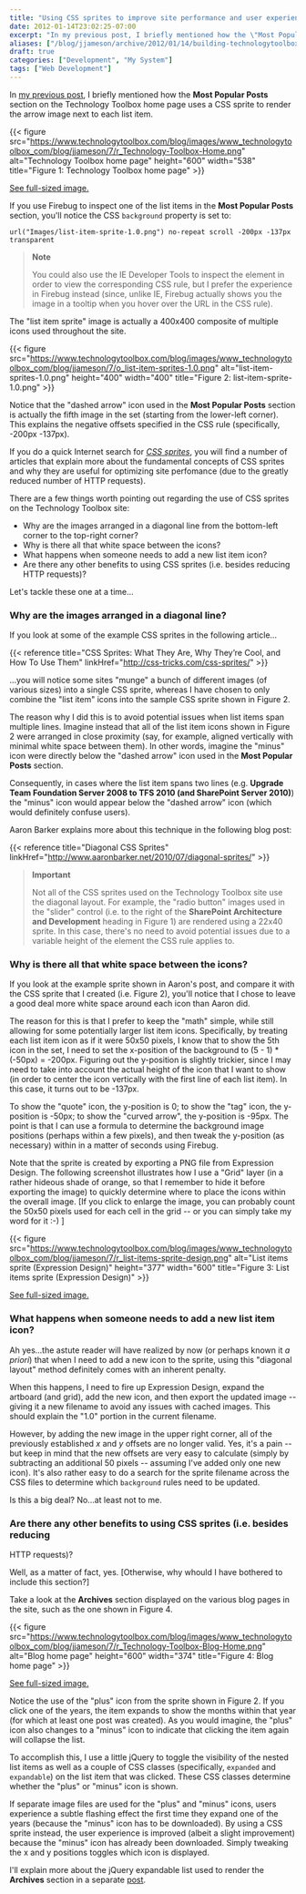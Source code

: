 ```yaml
---
title: "Using CSS sprites to improve site performance and user experience (a.k.a. Building TechnologyToolbox.com, part 11)"
date: 2012-01-14T23:02:25-07:00
excerpt: "In my previous post, I briefly mentioned how the \"Most Popular Posts\" section on the Technology Toolbox home page uses a CSS sprite to render the arrow image next to each list item. In this post, I explain more about how CSS sprites are used on the site, why they are valuable, and some caveats when using them."
aliases: ["/blog/jjameson/archive/2012/01/14/building-technologytoolbox-com-part-11.aspx"]
draft: true
categories: ["Development", "My System"]
tags: ["Web Development"]
---
```


In
[my previous post](/blog/jjameson/2012/01/06/building-technologytoolbox-com-part-10), I briefly mentioned how the **Most Popular Posts**
section on the Technology Toolbox home page uses a CSS sprite to render the
arrow image next to each list item.

{{< figure
src="https://www.technologytoolbox.com/blog/images/www_technologytoolbox_com/blog/jjameson/7/r_Technology-Toolbox-Home.png"
alt="Technology Toolbox home page"
height="600"
width="538"
title="Figure 1: Technology Toolbox home page" >}}

[See full-sized image.](/blog/images/www_technologytoolbox_com/blog/jjameson/7/o_Technology-Toolbox-Home.png)

If you use Firebug to inspect one of the list items in the **Most Popular
Posts** section, you'll notice the CSS `background` property is set to:

    url("Images/list-item-sprite-1.0.png") no-repeat scroll -200px -137px transparent

> **Note**
>
> You could also use the IE Developer Tools to inspect the element in order to view the corresponding CSS rule, but I prefer the experience in Firebug instead (since, unlike IE, Firebug actually shows you the image in a tooltip when you hover over the URL in the CSS rule).

The "list item sprite" image is actually a 400x400 composite of multiple
icons used throughout the site.

{{< figure
src="https://www.technologytoolbox.com/blog/images/www_technologytoolbox_com/blog/jjameson/7/o_list-item-sprites-1.0.png"
alt="list-item-sprites-1.0.png"
height="400"
width="400"
title="Figure 2: list-item-sprite-1.0.png" >}}

Notice that the "dashed arrow" icon used in the **Most Popular Posts** section is actually the fifth image in the set (starting from the lower-left
corner). This explains the negative offsets specified in the CSS rule (specifically,
-200px -137px).

If you do a quick Internet search for *[CSS sprites](http://www.google.com/search?q=CSS+sprites)*, you
will find a number of articles that explain more about the fundamental concepts
of CSS sprites and why they are useful for optimizing site perfomance (due to
the greatly reduced number of HTTP requests).

There are a few things worth pointing out regarding the use of CSS sprites
on the Technology Toolbox site:

- Why are the images arranged in a diagonal line from the bottom-left
  corner to the top-right corner?
- Why is there all that white space between the icons?
- What happens when someone needs to add a new list item icon?
- Are there any other benefits to using CSS sprites (i.e. besides reducing
  HTTP requests)?

Let's tackle these one at a time...

### Why are the images arranged in a diagonal line?

If you look at some of the example CSS sprites in the following article...

{{< reference title="CSS Sprites: What They Are, Why They’re Cool, and How To Use Them" linkHref="http://css-tricks.com/css-sprites/" >}}

...you will notice some sites "munge" a bunch of different images (of various
sizes) into a single CSS sprite, whereas I have chosen to only combine the "list
item" icons into the sample CSS sprite shown in Figure 2.

The reason why I did this is to avoid potential issues when list items span
multiple lines. Imagine instead that all of the list item icons shown in Figure
2 were arranged in close proximity (say, for example, aligned vertically with
minimal white space between them). In other words, imagine the "minus" icon
were directly below the "dashed arrow" icon used in the **Most Popular
Posts** section.

Consequently, in cases where the list item spans two lines (e.g. **Upgrade Team Foundation Server 2008 to TFS 2010 (and SharePoint Server 2010)**)
the "minus" icon would appear below the "dashed arrow" icon (which would definitely
confuse users).

Aaron Barker explains more about this technique in the following blog post:

{{< reference title="Diagonal CSS Sprites" linkHref="http://www.aaronbarker.net/2010/07/diagonal-sprites/" >}}

> **Important**
>
> Not all of the CSS sprites used on the Technology Toolbox site use the diagonal layout. For example, the "radio button" images used in the "slider" control (i.e. to the right of the **SharePoint Architecture
> and Development** heading in Figure 1) are rendered using a 22x40 sprite. In this case, there's no need to avoid potential issues due to a variable height of the element the CSS rule applies to.

### Why is there all that white space between the icons?

If you look at the example sprite shown in Aaron's post, and compare it with
the CSS sprite that I created (i.e. Figure 2), you'll notice that I chose to
leave a good deal more white space around each icon than Aaron did.

The reason for this is that I prefer to keep the "math" simple, while still
allowing for some potentially larger list item icons. Specifically, by treating
each list item icon as if it were 50x50 pixels, I know that to show the 5th
icon in the set, I need to set the x-position of the background to (5 - 1) \*
(-50px) = -200px. Figuring out the y-position is slightly trickier, since I
may need to take into account the actual height of the icon that I want to show
(in order to center the icon vertically with the first line of each list item).
In this case, it turns out to be -137px.

To show the "quote" icon, the y-position is 0; to show the "tag" icon, the
y-position is -50px; to show the "curved arrow", the y-position is -95px. The
point is that I can use a formula to determine the background image positions
(perhaps within a few pixels), and then tweak the y-position (as necessary)
within in a matter of seconds using Firebug.

Note that the sprite is created by exporting a PNG file from Expression Design.
The following screenshot illustrates how I use a "Grid" layer (in a rather hideous
shade of orange, so that I remember to hide it before exporting the image) to
quickly determine where to place the icons within the overall image. [If you
click to enlarge the image, you can probably count the 50x50 pixels used for
each cell in the grid -- or you can simply take my word for it :-) ]

{{< figure
src="https://www.technologytoolbox.com/blog/images/www_technologytoolbox_com/blog/jjameson/7/r_list-items-sprite-design.png"
alt="List items sprite (Expression Design)"
height="377"
width="600"
title="Figure 3: List items sprite (Expression Design)" >}}

[See full-sized image.](/blog/images/www_technologytoolbox_com/blog/jjameson/7/o_list-items-sprite-design.png)

### What happens when someone needs to add a new list item icon?

Ah yes...the astute reader will have realized by now (or perhaps known it
*a priori*) that when I need to add a new icon to the sprite, using this
"diagonal layout" method definitely comes with an inherent penalty.

When this happens, I need to fire up Expression Design, expand the artboard
(and grid), add the new icon, and then export the updated image -- giving it
a new filename to avoid any issues with cached images. This should explain the
"1.0" portion in the current filename.

However, by adding the new image in the upper right corner, all of the previously
established <var>x</var> and <var>y</var> offsets are no longer valid. Yes,
it's a pain -- but keep in mind that the new offsets are very easy to calculate
(simply by subtracting an additional 50 pixels -- assuming I've added only one
new icon). It's also rather easy to do a search for the sprite filename across
the CSS files to determine which `background`
rules need to be updated.

Is this a big deal? No...at least not to me.

### Are there any other benefits to using CSS sprites (i.e. besides reducing

HTTP requests)?

Well, as a matter of fact, yes. [Otherwise, why whould I have bothered to
include this section?]

Take a look at the **Archives** section displayed on the various
blog pages in the site, such as the one shown in Figure 4.

{{< figure
src="https://www.technologytoolbox.com/blog/images/www_technologytoolbox_com/blog/jjameson/7/r_Technology-Toolbox-Blog-Home.png"
alt="Blog home page"
height="600"
width="374"
title="Figure 4: Blog home page" >}}

[See full-sized image.](/blog/images/www_technologytoolbox_com/blog/jjameson/7/o_Technology-Toolbox-Blog-Home.png)

Notice the use of the "plus" icon from the sprite shown in Figure 2. If you
click one of the years, the item expands to show the months within that year
(for which at least one post was created). As you would imagine, the "plus"
icon also changes to a "minus" icon to indicate that clicking the item again
will collapse the list.

To accomplish this, I use a little jQuery to toggle the visibility of the
nested list items as well as a couple of CSS classes (specifically, `expanded` and `expandable`) on the list item that
was clicked. These CSS classes determine whether the "plus" or "minus" icon
is shown.

If separate image files are used for the "plus" and "minus" icons, users
experience a subtle flashing effect the first time they expand one of the years
(because the "minus" icon has to be downloaded). By using a CSS sprite instead,
the user experience is improved (albeit a slight improvement) because the "minus"
icon has already been downloaded. Simply tweaking the x and y positions toggles
which icon is displayed.

I'll explain more about the jQuery expandable list used to render the
**Archives** section in a separate
[post](/blog/jjameson/2012/01/16/building-technologytoolbox-com-part-12).

